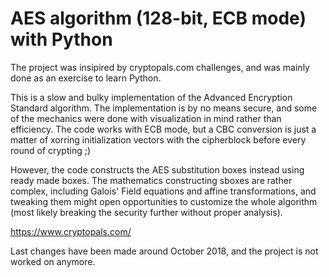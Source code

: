 # AES algorithm (128-bit, ECB mode) with Python

The project was insipired by cryptopals.com challenges, and was mainly done as an exercise to learn Python.

This is a slow and bulky implementation of the Advanced Encryption Standard algorithm. The implementation is by no means secure,
and some of the mechanics were done with visualization in mind rather than efficiency. The code works with ECB mode, but a
CBC conversion is just a matter of xorring initialization vectors with the cipherblock before every round of crypting ;)

However, the code constructs the AES substitution boxes instead using ready made boxes. The mathematics constructing 
sboxes are rather complex, including Galois' Field equations and affine transformations, and tweaking them might open opportunities to customize the whole algorithm (most likely breaking the security further without proper analysis).

https://www.cryptopals.com/

Last changes have been made around October 2018, and the project is not worked on anymore.
